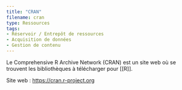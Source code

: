 ```yaml
---
title: "CRAN"
filename: cran
type: Ressources
tags:
- Réservoir / Entrepôt de ressources
- Acquisition de données
- Gestion de contenu
---
```


Le Comprehensive R Archive Network (CRAN) est un site web où se trouvent les bibliothèques à télécharger pour [[R]].

Site web : <https://cran.r-project.org>

